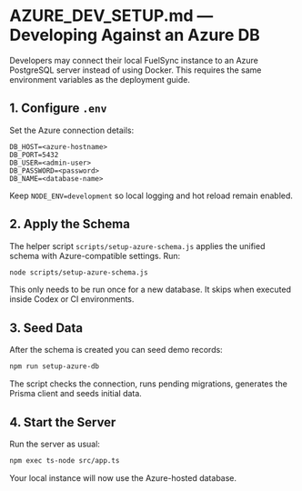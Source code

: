 # AZURE_DEV_SETUP.md — Developing Against an Azure DB

Developers may connect their local FuelSync instance to an Azure PostgreSQL
server instead of using Docker. This requires the same environment variables as
the deployment guide.

## 1. Configure `.env`
Set the Azure connection details:

```
DB_HOST=<azure-hostname>
DB_PORT=5432
DB_USER=<admin-user>
DB_PASSWORD=<password>
DB_NAME=<database-name>
```

Keep `NODE_ENV=development` so local logging and hot reload remain enabled.

## 2. Apply the Schema
The helper script `scripts/setup-azure-schema.js` applies the unified schema with
Azure-compatible settings. Run:

```bash
node scripts/setup-azure-schema.js
```

This only needs to be run once for a new database. It skips when executed inside
Codex or CI environments.

## 3. Seed Data
After the schema is created you can seed demo records:

```bash
npm run setup-azure-db
```

The script checks the connection, runs pending migrations, generates the Prisma
client and seeds initial data.

## 4. Start the Server
Run the server as usual:

```bash
npm exec ts-node src/app.ts
```

Your local instance will now use the Azure-hosted database.
